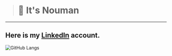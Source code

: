 >  # 👋 It's Nouman




---
Here is my [LinkedIn](https://www.linkedin.com/in/nouman-nteli-impraim) account.
----


![GitHub Langs](https://github-readme-stats.vercel.app/api/top-langs/?username=noumanimpra&layout=compact&theme=xcode)
